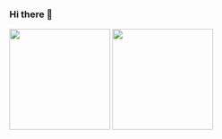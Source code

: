 ### Hi there 👋

<!--
**viniciusmra/viniciusmra** is a ✨ _special_ ✨ repository because its `README.md` (this file) appears on your GitHub profile.

Here are some ideas to get you started:

- 🔭 I’m currently working on ...
- 🌱 I’m currently learning ...
- 👯 I’m looking to collaborate on ...
- 🤔 I’m looking for help with ...
- 💬 Ask me about ...
- 📫 How to reach me: ...
- 😄 Pronouns: ...
- ⚡ Fun fact: ...
-->
<div>
  <img height="180em" src="https://github-readme-stats.vercel.app/api?username=viniciusmra&count_private=true&show_icons=true&theme=tokyonight"/>
  <img height="180em" src="https://github-readme-stats.vercel.app/api/top-langs/?username=viniciusmra&theme=tokyonight&layout=compact&count_private=true&include_all_commits=true"/>
</div>
